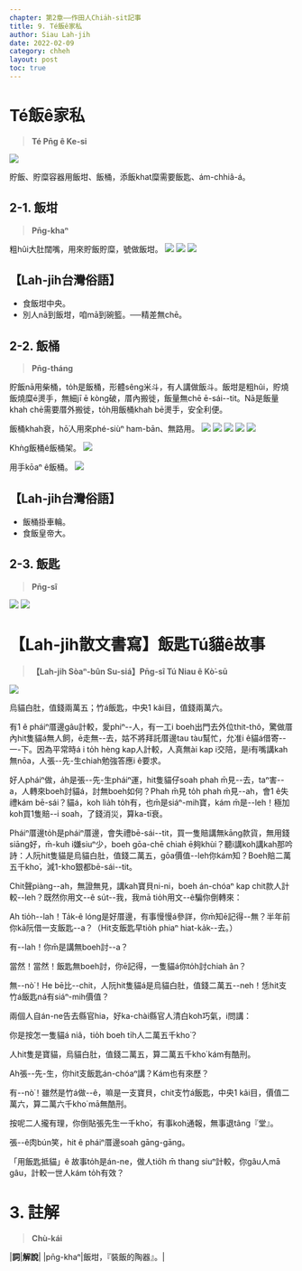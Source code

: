 ```yaml
---
chapter: 第2章——作田人Chia̍h-si̍t記事
title: 9. Té飯ê家私
author: Siau Lah-jih
date: 2022-02-09
category: chheh
layout: post
toc: true
---
```


# Té飯ê家私
> **Té Pn̄g ê Ke-si**

![](../too5/10/10-3-1.泔杓仔鱟桸.jpg)

貯飯、貯糜容器用飯坩、飯桶，添飯khat糜需要飯匙、ám-chhiâ-á。

## 2-1. 飯坩
>**Pn̄g-khaⁿ**
  
粗hûi大肚闊嘴，用來貯飯貯糜，號做飯坩。
![](../too5/10/10-3-2.飯坩.jpg)
![](../too5/10/10-3-3.飯坩.jpg)
![](../too5/10/10-3-1a.飯坩.jpg)

## 【Lah-jih台灣俗語】
- 食飯坩中央。
- 別人nā到飯坩，咱mā到碗籃。──精差無chē。

## 2-2. 飯桶
>**Pn̄g-tháng**
  
貯飯nā用柴桶，to̍h是飯桶，形體sêng米斗，有人講做飯斗。飯坩是粗hûi，貯燒飯燒糜ē燙手，無細jī ē kòng破，厝內搬徙，飯量無chē ē-sái--tit。Nā是飯量khah chē需要厝外搬徙，to̍h用飯桶khah bē燙手，安全利便。

飯桶khah衰，hō͘人用來phé-siùⁿ ham-bān、無路用。
![](../too5/10/10-3-4.飯桶.jpg)
![](../too5/10/10-3-5.飯桶飯匙.jpg)
![](../too5/10/10-3-6.飯桶飯匙.jpg)
![](../too5/10/10-3-6b.飯桶忠義.jpg)
![](../too5/10/10-3-7.飯桶.jpg)

Khǹg飯桶ê飯桶架。
![](../too5/10/10-3-7a.飯桶飯桶架.jpg)

用手kōaⁿ ê飯桶。
![](../too5/10/10-3-7b.摜桶飯匙.jpg)

## 【Lah-jih台灣俗語】
- 飯桶掛車輪。
- 食飯皇帝大。

## 2-3. 飯匙
>**Pn̄g-sî**

![](../too5/10/10-3-7c.飯匙1.jpg)
![](../too5/10/10-3-7d.飯匙忠義.jpg)

# 【Lah-jih散文書寫】飯匙Tú貓ê故事
>**【Lah-jih Sòaⁿ-bûn Su-siá】Pn̄g-sî Tú Niau ê Kò͘-sū**

![](../too5/10/10-3-7e.飯匙抵貓.jpg)

烏貓白肚，值錢兩萬五；竹á飯匙，中央1 kâi目，值錢兩萬六。

有1 ê pháiⁿ厝邊gâu計較，愛phiⁿ--人，有一工i boeh出門去外位thit-thô，驚做厝內hit隻貓á無人飼，ē走無--去，姑不將拜託厝邊tau tàu幫忙，允准i ê貓á借寄--一-下。因為平常時á i to̍h hèng kap人計較，人真無ài kap i交陪，是i有嘴講kah無nōa，人張--先-生chiah勉強答應i ê要求。

好人pháiⁿ做，a̍h是張--先-生pháiⁿ運，hit隻貓仔soah phah m̄見--去，taⁿ害--a，人轉來boeh討貓á，討無boeh如何？Phah m̄見 to̍h phah m̄見--ah，會1 ê失禮kám bē-sái？貓á，koh lia̍h to̍h有，也m̄是siáⁿ-mih寶，kám m̄是--leh！極加koh買1隻賠--i soah，了錢消災，算ka-tī衰。


Pháiⁿ厝邊to̍h是pháiⁿ厝邊，會失禮bē-sái--tit，買一隻賠講無kāng款貨，無用錢siāng好，m̄-kuh i嫌siuⁿ少，boeh gōa-chē chiah ē夠khùi？聽i講koh講kah那吟詩：人阮hit隻貓是烏貓白肚，值錢二萬五，gōa價值--leh你kám知？Boeh賠二萬五千kho͘，減1-kho͘銀都bē-sái--tit。

Chit聲piàng--ah，無證無見，講kah寶貝ni-ni，boeh án-chóaⁿ kap chit款人計較--leh？既然你用文--ê su̍t--我，我mā tio̍h用文--ê騙你倒轉來：

Ah tio̍h--lah！Ta̍k-ê lóng是好厝邊，有事慢慢á參詳，你m̄知ē記得--無？半年前你kā阮借一支飯匙--a？（Hit支飯匙早tio̍h phiaⁿ hiat-ka̍k--去。）

有--lah！你m̄是講無boeh討--a？

當然！當然！飯匙無boeh討，你ē記得，一隻貓á你to̍h討chiah ân？

無--nò͘！He bē比--chit，人阮hit隻貓á是烏貓白肚，值錢二萬五--neh！恁hit支竹á飯匙ná有siáⁿ-mih價值？

兩個人自án-ne告去縣官hia，好ka-chài縣官人清白koh巧氣，i問講：

你是按怎一隻貓á niâ，tio̍h boeh ti̍h人二萬五千kho͘？

人hit隻是寶貓，烏貓白肚，值錢二萬五，算二萬五千kho͘ kám有酷刑。

Ah張--先-生，你hit支飯匙án-chóaⁿ講？Kám也有來歷？

有--nò͘！雖然是竹á做--ê，嘛是一支寶貝，chit支竹á飯匙，中央1 kâi目，價值二萬六，算二萬六千kho͘ mā無酷刑。

按呢二人攏有理，你倒貼張先生一千kho͘，有事koh通報，無事退tâng『堂』。

張--ê肉bún笑，hit ê pháiⁿ厝邊soah gāng-gāng。

「用飯匙抵貓」ê 故事to̍h是án-ne，做人tio̍͘h m̄ thang siuⁿ計較，你gâu人mā gâu，計較一世人kám to̍h有效？

# 3. 註解
> **Chù-kái**

|**詞**|**解說**|
|pn̄g-khaⁿ|飯坩，『裝飯的陶器』。|